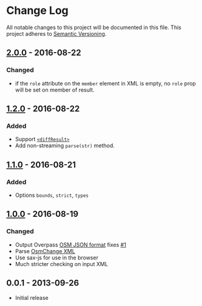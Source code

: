 # Change Log
All notable changes to this project will be documented in this file.
This project adheres to [Semantic Versioning](http://semver.org/).

## [2.0.0] - 2016-08-22
### Changed
- if the `role` attribute on the `member` element in XML is empty, no `role` prop will be set on member of result.

## [1.2.0] - 2016-08-22
### Added
- Support [`<diffResult>`](http://wiki.openstreetmap.org/wiki/API_v0.6#Diff_upload:_POST_.2Fapi.2F0.6.2Fchangeset.2F.23id.2Fupload)
- Add non-streaming `parse(str)` method.

## [1.1.0] - 2016-08-21
### Added
- Options `bounds`, `strict`, `types`

## [1.0.0] - 2016-08-19
### Changed
- Output Overpass [OSM JSON format](http://overpass-api.de/output_formats.html#json) fixes [#1](https://github.com/digidem/osm2json/issues/1)
- Parse [OsmChange XML](http://wiki.openstreetmap.org/wiki/OsmChange)
- Use sax-js for use in the browser
- Much stricter checking on input XML

## 0.0.1 - 2013-09-26
- Initial release

[2.0.0]: https://github.com/digidem/osm2json/compare/v1.2.0...v2.0.0
[1.2.0]: https://github.com/digidem/osm2json/compare/v1.1.0...v1.2.0
[1.1.0]: https://github.com/digidem/osm2json/compare/v1.0.0...v1.1.0
[1.0.0]: https://github.com/digidem/osm2json/compare/v0.0.1...v1.0.0

